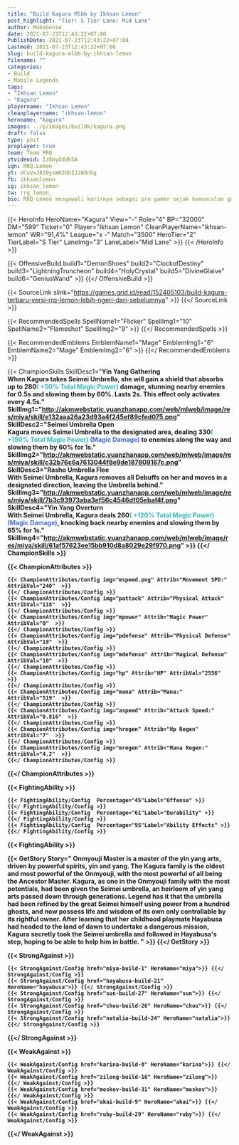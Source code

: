 ```yaml
---
title: "Build Kagura Mlbb by Ikhsan Lemon"
post_highlight: "Tier: S Tier Lane: Mid Lane"
author: MobaGenie
date: 2021-07-23T12:43:22+07:00
PublishDate: 2021-07-23T12:43:22+07:00
Lastmod: 2021-07-23T12:43:22+07:00
slug: build-kagura-mlbb-by-ikhsan-lemon
filename: ""
categories: 
- Build 
- Mobile Legends
tags: 
- "Ikhsan Lemon"
- "Kagura"
playername: "Ikhsan Lemon"
cleanplayername: "ikhsan-lemon"
heroname: "kagura"
images: ../p/images/buildk/kagura.png
draft: false
type: post
proplayer: true
team: Team RRQ
ytvideoid: Iz8myOddk5A
ign: RRQ.Lemon
yt: UCuVxJ829ysWH2OhZJiWdnbg
fb: ikhsanlemon
ig: ikhsan_lemon
tw: rrq_lemon_
bio: RRQ Lemon mengawali karirnya sebagai pro gamer sejak kemunculan game Mobile Legends yaitu pada 2016 silam. Kemudian setahun setelahnya ia mulai masuk dalam squad bernama RRQ. Selain itu, memang sejak kecil ia sangat tertarik pada semua jenis game.
---
```


{{< HeroInfo HeroName="Kagura" View="-" Role="4" BP="32000" DM="599" Ticket="0" Player="Ikhsan Lemon" CleanPlayerName="ikhsan-lemon" WR="91,4%" League="x -" Match="3500" HeroTier="2" TierLabel="S Tier" LaneImg="3" LaneLabel="Mid Lane" >}} {{< /HeroInfo >}}
 
{{< OffensiveBuild build1="DemonShoes"  build2="ClockofDestiny" build3="LightningTruncheon" build4="HolyCrystal" build5="DivineGlaive" build6="GeniusWand" >}} {{</ OffensiveBuild >}} 

{{< SourceLink slink="https://games.grid.id/read/152405103/build-kagura-terbaru-versi-rrq-lemon-lebih-ngeri-dari-sebelumnya" >}} 
{{</ SourceLink >}} 

{{< RecommendedSpells SpellName1="Flicker" SpellImg1="10" SpellName2="Flameshot" SpellImg2="9" >}} {{</ RecommendedSpells >}}   

{{< RecommendedEmblems EmblemName1="Mage" EmblemImg1="6" EmblemName2="Mage" EmblemImg2="6" >}} {{</ RecommendedEmblems >}}   

{{< ChampionSkills SkillDesc1="<b>Yin Yang Gathering <br>When Kagura takes Seimei Umbrella, she will gain a shield that absorbs up to 280<font color='#27C0C7'>( +50% Total Magic Power)</font> damage, stunning nearby enemies for 0.5s and slowing them by 60%. Lasts 2s. This effect only activates every 4.5s." SkillImg1="http://akmwebstatic.yuanzhanapp.com/web/mlweb/image/res/miya/skill/e132aaa26a23d93a4f245ef89cfed075.png"  SkillDesc2="<b>Seimei Umbrella Open <br>Kagura moves Seimei Umbrella to the designated area, dealing 330<font color='#27C0C7'>( +150% Total Magic Power)</font> <font color='#3B69FF'>(Magic Damage)</font> to enemies along the way and slowing them by 60% for 1s." SkillImg2="http://akmwebstatic.yuanzhanapp.com/web/mlweb/image/res/miya/skill/c32b76c6a7613044f8e9de187809167c.png"  SkillDesc3="<b>Rasho Umbrella Flee<br>With Seimei Umbrella, Kagura removes all Debuffs on her and moves in a designated direction, leaving the Umbrella behind." SkillImg3="http://akmwebstatic.yuanzhanapp.com/web/mlweb/image/res/miya/skill/7b3c93973aba3ef56c4546df05ebaf4f.png"  SkillDesc4="<b>Yin Yang Overturn<br>With Seimei Umbrella, Kagura deals 260<font color='#27C0C7'>( +120% Total Magic Power)</font> <font color='#3B69FF'>(Magic Damage)</font>, knocking back nearby enemies and slowing them by 65% for 1s." SkillImg4="http://akmwebstatic.yuanzhanapp.com/web/mlweb/image/res/miya/skill/61af57623ee15bb910d8a8029e29f970.png"  >}} {{</ ChampionSkills >}}
	

{{< ChampionAttributes >}}

	{{< ChampionAttributes/Config img="mspeed.png" Attrib="Movement SPD:" AttribVal="240"  >}} 
	{{</ ChampionAttributes/Config >}}
	{{< ChampionAttributes/Config img="pattack" Attrib="Physical Attack" AttribVal="118"  >}} 
	{{</ ChampionAttributes/Config >}}
	{{< ChampionAttributes/Config img="mpower" Attrib="Magic Power" AttribVal="0"  >}} 
	{{</ ChampionAttributes/Config >}}
	{{< ChampionAttributes/Config img="pdefense" Attrib="Physical Defense" AttribVal="19"  >}} 
	{{</ ChampionAttributes/Config >}}
	{{< ChampionAttributes/Config img="mdefense" Attrib="Magical Defense" AttribVal="10"  >}} 
	{{</ ChampionAttributes/Config >}}
	{{< ChampionAttributes/Config img="hp" Attrib="HP" AttribVal="2556"  >}} 
	{{</ ChampionAttributes/Config >}}
	{{< ChampionAttributes/Config img="mana" Attrib="Mana:" AttribVal="519"  >}} 
	{{</ ChampionAttributes/Config >}}
	{{< ChampionAttributes/Config img="aspeed" Attrib="Attack Speed:" AttribVal="0.816"  >}} 
	{{</ ChampionAttributes/Config >}}
	{{< ChampionAttributes/Config img="hregen" Attrib="Hp Regen" AttribVal="7"  >}} 
	{{</ ChampionAttributes/Config >}}
	{{< ChampionAttributes/Config img="mregen" Attrib="Mana Regen:" AttribVal="4.2"  >}} 
	{{</ ChampionAttributes/Config >}}
	
	
{{</ ChampionAttributes >}}


{{< FightingAbility >}}

	{{< FightingAbility/Config  Percentage="45"Label="Offense" >}} 
	{{</ FightingAbility/Config >}}		
	{{< FightingAbility/Config  Percentage="61"Label="Durability" >}} 
	{{</ FightingAbility/Config >}}
	{{< FightingAbility/Config  Percentage="95"Label="Ability Effects" >}} 
	{{</ FightingAbility/Config >}}
	
{{< FightingAbility >}}

{{< GetStory Story=" Onmyouji Master is a master of the yin yang arts, driven by powerful spirits, yin and yang. The Kagura family is the oldest and most powerful of the Onmyouji, with the most powerful of all being the Ancestor Master. Kagura, as one in the Onmyouji family with the most potentials, had been given the Seimei umbrella, an heirloom of yin yang arts passed down through generations. Legend has it that the umbrella had been refined by the great Seimei himself using power from a hundred ghosts, and now possess life and wisdom of its own only controllable by its rightful owner. After learning that her childhood playmate Hayabusa had headed to the land of dawn to undertake a dangerous mission, Kagura secretly took the Seimei umbrella and followed in Hayabusa\'s step, hoping to be able to help him in battle. " >}}  {{</ GetStory >}}

{{< StrongAgainst >}}

	{{< StrongAgainst/Config href="miya-build-1" HeroName="miya">}} {{</ StrongAgainst/Config >}}
	{{< StrongAgainst/Config href="hayabusa-build-21" HeroName="hayabusa">}} {{</ StrongAgainst/Config >}}
	{{< StrongAgainst/Config href="sun-build-27" HeroName="sun">}} {{</ StrongAgainst/Config >}}
	{{< StrongAgainst/Config href="chou-build-26" HeroName="chou">}} {{</ StrongAgainst/Config >}}
	{{< StrongAgainst/Config href="natalia-build-24" HeroName="natalia">}} {{</ StrongAgainst/Config >}}
	
{{</ StrongAgainst >}}

{{< WeakAgainst >}}

	{{< WeakAgainst/Config href="karina-build-8" HeroName="karina">}} {{</ WeakAgainst/Config >}}
	{{< WeakAgainst/Config href="zilong-build-16" HeroName="zilong">}} {{</ WeakAgainst/Config >}}
	{{< WeakAgainst/Config href="moskov-build-31" HeroName="moskov">}} {{</ WeakAgainst/Config >}}
	{{< WeakAgainst/Config href="akai-build-9" HeroName="akai">}} {{</ WeakAgainst/Config >}}
	{{< WeakAgainst/Config href="ruby-build-29" HeroName="ruby">}} {{</ WeakAgainst/Config >}}
	
{{</ WeakAgainst >}}